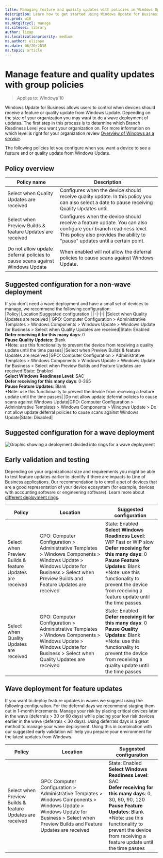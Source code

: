 ```yaml
---
title: Managing feature and quality updates with policies in Windows Update for Business (Windows 10)
description: Learn how to get started using Windows Update for Business.
ms.prod: w10
ms.mktglfcycl: manage
ms.sitesec: library
author: lizap
ms.localizationpriority: medium
ms.author: elizapo
ms.date: 06/20/2018
ms.topic: article
---
```


# Manage feature and quality updates with group policies

>Applies to: Windows 10

Windows Update for Business allows users to control when devices should receive a feature or quality update from Windows Update. Depending on the size of your organization you may want to do a wave deployment of updates. The first step in this process is to determine which Branch Readiness Level you want your organization on. For more information on which level is right for your organization review [Overview of Windows as a service](waas-overview.md). 

The following policies let you configure when you want a device to see a feature and or quality update from Windows Update. 

## Policy overview
|Policy name| Description |
|-|-|
|Select when Quality Updates are received|Configures when the device should receive quality update. In this policy you can also select a date to pause receiving Quality Updates until. |
|Select when Preview Builds & feature Updates are received|Configures when the device should receive a feature update. You can also configure your branch readiness level. This policy also provides the ability to "pause" updates until a certain point. |
|Do not allow update deferral policies to cause scans against Windows Update|When enabled will not allow the deferral policies to cause scans against Windows Update.|

## Suggested configuration for a non-wave deployment

If you don't need a wave deployment and have a small set of devices to manage, we recommend the following configuration:  
|Policy| Location|Suggested configuration |
|-|-|-|
|Select when Quality Updates are received |	GPO: Computer Configuration > Administrative Templates > Windows Components > Windows Update > Windows Update for Business > Select when Quality Updates are received|State: Enabled <br>**Defer receiving it for this many days**: 0<br>**Pause Quality Updates**: Blank <br>*Note: use this functionality to prevent the device from receiving a quality update until the time passes|
|Select when Preview Builds & feature Updates are received |GPO: Computer Configuration > Administrative Templates > Windows Components > Windows Update > Windows Update for Business > Select when Preview Builds and Feature Updates are received|State: Enabled <br>**Select Windows Readiness Level**: SAC<br>**Defer receiving for this many days**: 0-365<br>**Pause Feature Updates**: Blank <br>*Note: use this functionality to prevent the device from receiving a feature update until the time passes|
|Do not allow update deferral policies to cause scans against Windows Update|GPO: Computer Configuration > Administrative Templates > Windows Components > Windows Update > Do not allow update deferral policies to cause scans against Windows Update|State: Disabled|

## Suggested configuration for a wave deployment
![Graphic showing a deployment divided into rings for a wave deployment](images/wufb-wave-deployment.png)

## Early validation and testing
Depending on your organizational size and requirements you might be able to test feature updates earlier to identify if there are impacts to Line of Business applications. Our recommendation is to enroll a set of devices that are a good representation of your device ecosystem (for example, devices with accounting software or engineering software). Learn more about [different deployment rings](https://insider.windows.com/how-to-pc/#working-with-rings).

|Policy|Location|Suggested configuration |
|-|-|-|
|Select when Preview Builds & feature Updates are received |GPO: Computer Configuration > Administrative Templates > Windows Components > Windows Update > Windows Update for Business > Select when Preview Builds and Feature Updates are received|State: Enabled <br>**Select Windows Readiness Level**: WIP Fast or WIP slow<br>**Defer receiving for this many days**: 0<br>**Pause Feature Updates**: Blank *Note: use this functionality to prevent the device from receiving a feature update until the time passes.|
|Select when Quality Updates are received |GPO: Computer Configuration > Administrative Templates > Windows Components > Windows Update > Windows Update for Business > Select when Quality Updates are received|State: Enabled <br>**Defer receiving it for this many days**: 0 <br>**Pause Quality Updates**: Blank <br>*Note: use this functionality to prevent the device from receiving a quality update until the time passes|

## Wave deployment for feature updates

If you want to deploy feature updates in waves we suggest using the following configuration. For the deferral days we recommend staging them out in 1-month increments. Manage your risk by placing critical devices later in the wave (deferrals > 30 or 60 days) while placing your low risk devices earlier in the wave (deferrals < 30 days). Using deferrals days is a great method to manage your wave deployment. Using this in combination with our suggested early validation will help you prepare your environment for the latest updates from Windows. 

|Policy|Location|Suggested configuration |
|-|-|-|
|Select when Preview Builds & feature Updates are received |GPO: Computer Configuration > Administrative Templates > Windows Components > Windows Update > Windows Update for Business > Select when Preview Builds and Feature Updates are received|State: Enabled <br>**Select Windows Readiness Level**: SAC<br>**Defer receiving for this many days**: 0, 30, 60, 90, 120 <br>**Pause Feature Updates**: Blank <br>*Note: use this functionality to prevent the device from receiving a feature update until the time passes
